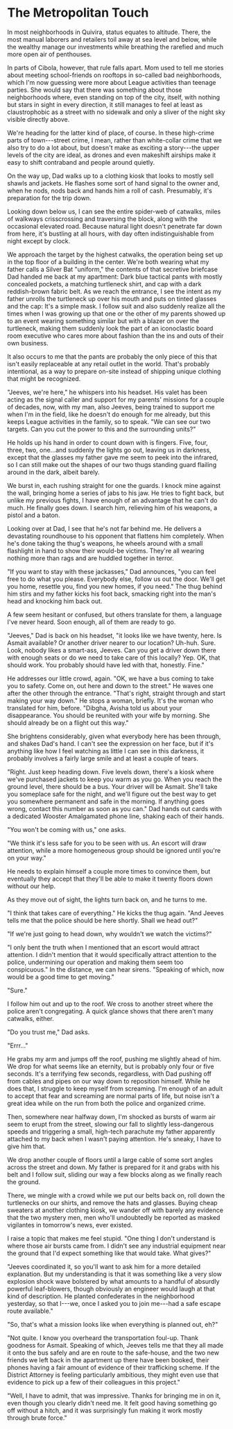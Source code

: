 # The Metropolitan Touch

In most neighborhoods in Quivira, status equates to altitude.  There, the most manual laborers and retailers toil away at sea level and below, while the wealthy manage our investments while breathing the rarefied and much more open air of penthouses.

In parts of Cibola, however, that rule falls apart.  Mom used to tell me stories about meeting school-friends on rooftops in so-called bad neighborhoods, which I'm now guessing were more about League activities than teenage parties.  She would say that there was something about those neighborhoods where, even standing on top of the city, itself, with nothing but stars in sight in every direction, it still manages to feel at least as claustrophobic as a street with no sidewalk and only a sliver of the night sky visible directly above.

We're heading for the latter kind of place, of course.  In these high-crime parts of town---street crime, I mean, rather than white-collar crime that we also try to do a lot about, but doesn't make as exciting a story---the upper levels of the city are ideal, as drones and even makeshift airships make it easy to shift contraband and people around quietly.

On the way up, Dad walks up to a clothing kiosk that looks to mostly sell shawls and jackets.  He flashes some sort of hand signal to the owner and, when he nods, nods back and hands him a roll of cash.  Presumably, it's preparation for the trip down.

Looking down below us, I can see the entire spider-web of catwalks, miles of walkways crisscrossing and traversing the block, along with the occasional elevated road.  Because natural light doesn't penetrate far down from here, it's bustling at all hours, with day often indistinguishable from night except by clock.

We approach the target by the highest catwalks, the operation being set up in the top floor of a building in the center.  We're both wearing what my father calls a Silver Bat "uniform," the contents of that secretive briefcase Dad handed me back at my apartment:  Dark blue tactical pants with mostly concealed pockets, a matching turtleneck shirt, and cap with a dark reddish-brown fabric belt.  As we reach the entrance, I see the intent as my father unrolls the turtleneck up over his mouth and puts on tinted glasses and the cap:  It's a simple mask.  I follow suit and also suddenly realize all the times when I was growing up that one or the other of my parents showed up to an event wearing something similar but with a blazer on over the turtleneck, making them suddenly look the part of an iconoclastic board room executive who cares more about fashion than the ins and outs of their own business.

It also occurs to me that the pants are probably the only piece of this that isn't easily replaceable at any retail outlet in the world.  That's probably intentional, as a way to prepare on-site instead of shipping unique clothing that might be recognized.

"Jeeves, we're here," he whispers into his headset.  His valet has been acting as the signal caller and support for my parents' missions for a couple of decades, now, with my man, also Jeeves, being trained to support me when I'm in the field, like he doesn't do enough for me already, but this keeps League activities in the family, so to speak.  "We can see our two targets.  Can you cut the power to this and the surrounding units?"

He holds up his hand in order to count down with is fingers.  Five, four, three, two, one...and suddenly the lights go out, leaving us in darkness, except that the glasses my father gave me seem to peek into the infrared, so I can still make out the shapes of our two thugs standing guard flailing around in the dark, albeit barely.

We burst in, each rushing straight for one the guards.  I knock mine against the wall, bringing home a series of jabs to his jaw.  He tries to fight back, but unlike my previous fights, I have enough of an advantage that he can't do much.  He finally goes down.  I search him, relieving him of his weapons, a pistol and a baton.

Looking over at Dad, I see that he's not far behind me.  He delivers a devastating roundhouse to his opponent that flattens him completely.  When he's done taking the thug's weapons, he wheels around with a small flashlight in hand to show their would-be victims.  They're all wearing nothing more than rags and are huddled together in terror.

"If you want to stay with these jackasses," Dad announces, "you can feel free to do what you please.  Everybody else, follow us out the door.  We'll get you home, resettle you, find you new homes, if you need."  The thug behind him stirs and my father kicks his foot back, smacking right into the man's head and knocking him back out.

A few seem hesitant or confused, but others translate for them, a language I've never heard.  Soon enough, all of them are ready to go.

"Jeeves," Dad is back on his headset, "it looks like we have twenty, here.  Is Asmait available?  Or another driver nearer to our location?  Uh-huh.  Sure.  Look, nobody likes a smart-ass, Jeeves.  Can you get a driver down there with enough seats or do we need to take care of this locally?  Yep.  OK, that should work.  You probably should have led with that, honestly.  Fine."

He addresses our little crowd, again.  "OK, we have a bus coming to take you to safety.  Come on, out here and down to the street."  He waves one after the other through the entrance.  "That's right, straight through and start making your way down."  He stops a woman, briefly.  It's the woman who translated for him, before.  "Dibgha, Avisha told us about your disappearance.  You should be reunited with your wife by morning.  She should already be on a flight out this way."

She brightens considerably, given what everybody here has been through, and shakes Dad's hand.  I can't see the expression on her face, but if it's anything like how I feel watching as little I can see in this darkness, it probably involves a fairly large smile and at least a couple of tears.

"Right.  Just keep heading down.  Five levels down, there's a kiosk where we've purchased jackets to keep you warm as you go.  When you reach the ground level, there should be a bus.  Your driver will be Asmait.  She'll take you someplace safe for the night, and we'll figure out the best way to get you somewhere permanent and safe in the morning.  If anything goes wrong, contact this number as soon as you can."  Dad hands out cards with a dedicated Wooster Amalgamated phone line, shaking each of their hands.

"You won't be coming with us," one asks.

"We think it's less safe for you to be seen with us.  An escort will draw attention, while a more homogeneous group should be ignored until you're on your way."

He needs to explain himself a couple more times to convince them, but eventually they accept that they'll be able to make it twenty floors down without our help.

As they move out of sight, the lights turn back on, and he turns to me.

"I think that takes care of everything."  He kicks the thug again.  "And Jeeves tells me that the police should be here shortly.  Shall we head out?"

"If we're just going to head down, why wouldn't we watch the victims?"

"I only bent the truth when I mentioned that an escort would attract attention.  I didn't mention that it would specifically attract attention to the police, undermining our operation and making them seem too conspicuous."  In the distance, we can hear sirens.  "Speaking of which, now would be a good time to get moving."

"Sure."

I follow him out and up to the roof.  We cross to another street where the police aren't congregating.  A quick glance shows that there aren't many catwalks, either.

"Do you trust me," Dad asks.

"Errr..."

He grabs my arm and jumps off the roof, pushing me slightly ahead of him.  We drop for what seems like an eternity, but is probably only four or five seconds.  It's a terrifying few seconds, regardless, with Dad pushing off from cables and pipes on our way down to reposition himself.  While he does that, I struggle to keep myself from screaming.  I'm enough of an adult to accept that fear and screaming are normal parts of life, but noise isn't a great idea while on the run from both the police and organized crime.

Then, somewhere near halfway down, I'm shocked as bursts of warm air seem to erupt from the street, slowing our fall to slightly less-dangerous speeds and triggering a small, high-tech parachute my father apparently attached to my back when I wasn't paying attention.  He's sneaky, I have to give him that.

We drop another couple of floors until a large cable of some sort angles across the street and down.  My father is prepared for it and grabs with his belt and I follow suit, sliding our way a few blocks along as we finally reach the ground.

There, we mingle with a crowd while we put our belts back on, roll down the turtlenecks on our shirts, and remove the hats and glasses.  Buying cheap sweaters at another clothing kiosk, we wander off with barely any evidence that the two mystery men, men who'll undoubtedly be reported as masked vigilantes in tomorrow's news, ever existed.

I raise a topic that makes me feel stupid.  "One thing I don't understand is where those air bursts came from.  I didn't see any industrial equipment near the ground that I'd expect something like that would take.  What gives?"

"Jeeves coordinated it, so you'll want to ask him for a more detailed explanation.  But my understanding is that it was something like a very slow explosion shock wave bolstered by what amounts to a handful of absurdly powerful leaf-blowers, though obviously an engineer would laugh at that kind of description.  He planted confederates in the neighborhood yesterday, so that I---we, once I asked you to join me---had a safe escape route available."

"So, that's what a mission looks like when everything is planned out, eh?"

"Not quite.  I know you overheard the transportation foul-up.  Thank goodness for Asmait.  Speaking of which, Jeeves tells me that they all made it onto the bus safely and are en route to the safe-house, and the two new friends we left back in the apartment up there have been booked, their phones having a fair amount of evidence of their trafficking scheme.  If the District Attorney is feeling particularly ambitious, they might even use that evidence to pick up a few of their colleagues in this project."

"Well, I have to admit, that was impressive.  Thanks for bringing me in on it, even though you clearly didn't need me.  It felt good having something go off without a hitch, and it was surprisingly fun making it work mostly through brute force."
